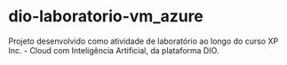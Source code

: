 # dio-laboratorio-vm_azure
Projeto desenvolvido como atividade de laboratório ao longo do curso XP Inc. - Cloud com Inteligência Artificial, da plataforma DIO.
